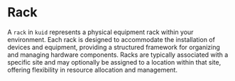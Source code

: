 # Rack

A `rack` in `kuid` represents a physical equipment rack within your environment. Each rack is designed to accommodate the installation of devices and equipment, providing a structured framework for organizing and managing hardware components. Racks are typically associated with a specific site and may optionally be assigned to a location within that site, offering flexibility in resource allocation and management. 

